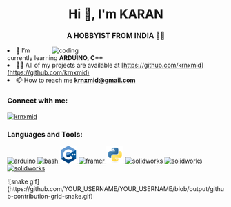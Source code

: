 <h1 align="center">Hi 👋, I'm KARAN</h1>
<h3 align="center">A HOBBYIST FROM INDIA 👨‍💻</h3>
<img align="right" alt="coding" width="400" src="https://cdn.dribbble.com/users/363821/screenshots/3487973/media/9c2522b1cbe32a39c9680e72d20f7221.gif"

- 🌱 I’m currently learning **ARDUINO, C++**
- 👨‍💻 All of my projects are available at [https://github.com/krnxmid](https://github.com/krnxmid)
- 📫 How to reach me **krnxmid@gmail.com**

<h3 align="left">Connect with me:</h3>
<p align="left">
<a href="https://instagram.com/krnxmid" target="blank"><img align="center" src="https://raw.githubusercontent.com/rahuldkjain/github-profile-readme-generator/master/src/images/icons/Social/instagram.svg" alt="krnxmid" height="30" width="40" /></a>
</p>

<h3 align="left">Languages and Tools:</h3>
<p align="left"> <a href="https://www.arduino.cc/" target="_blank" rel="noreferrer"> <img src="https://cdn.worldvectorlogo.com/logos/arduino-1.svg" alt="arduino" width="40" height="40"/> </a> <a href="https://www.gnu.org/software/bash/" target="_blank" rel="noreferrer"> <img src="https://www.vectorlogo.zone/logos/gnu_bash/gnu_bash-icon.svg" alt="bash" width="40" height="40"/> </a> <a href="https://www.w3schools.com/cpp/" target="_blank" rel="noreferrer"> <img src="https://raw.githubusercontent.com/devicons/devicon/master/icons/cplusplus/cplusplus-original.svg" alt="cplusplus" width="40" height="40"/> </a> <a href="https://www.framer.com/" target="_blank" rel="noreferrer"> <img src="https://www.vectorlogo.zone/logos/framer/framer-icon.svg" alt="framer" width="40" height="40"/> </a> <a href="https://www.python.org" target="_blank" rel="noreferrer"> <img src="https://raw.githubusercontent.com/devicons/devicon/master/icons/python/python-original.svg" alt="python" width="40" height="40"/> </a>
<a href="https://www.soldiworks.com" target="_blank" rel="noreferrer"> <img src="https://upload.wikimedia.org/wikipedia/en/thumb/d/d2/SolidWorks_Logo.svg/150px-SolidWorks_Logo.svg.png?20130509090050" alt="solidworks" width="120" height="40"/> </a>
<a href="https://www.soldiworks.com" target="_blank" rel="noreferrer"> <img src="https://asset.brandfetch.io/idJimtDHbm/idD9TjUUN7.svg?updated=1719343787090" alt="solidworks" width="120" height="40"/> </a>
<a href="https://www.soldiworks.com" target="_blank" rel="noreferrer"> <img src="https://fmmachine.com/wp-content/uploads/Fusion-360-Logo-Vector.svg--300x83.png" alt="solidworks" width="120" height="40"/> </a>




</p>
![snake gif](https://github.com/YOUR_USERNAME/YOUR_USERNAME/blob/output/github-contribution-grid-snake.gif)
